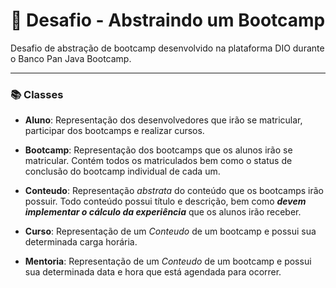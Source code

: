 # 🚀 Desafio - Abstraindo um Bootcamp
Desafio de abstração de bootcamp desenvolvido na plataforma DIO durante o Banco Pan Java Bootcamp.

---

### **📚 Classes**

* **Aluno**: Representação dos desenvolvedores que irão se matricular, participar dos bootcamps e realizar cursos.
  

* **Bootcamp**: Representação dos bootcamps que os alunos irão se matricular. Contém todos os matriculados bem como o status de conclusão do bootcamp individual de cada um.


* **Conteudo**: Representação _abstrata_ do conteúdo que os bootcamps irão possuir. Todo conteúdo possui título e descrição, bem como **_devem implementar o cálculo da experiência_** que os alunos irão receber.


* **Curso**: Representação de um _Conteudo_ de um bootcamp e possui sua determinada carga horária.


* **Mentoria**: Representação de um _Conteudo_ de um bootcamp e possui sua determinada data e hora que está agendada para ocorrer.